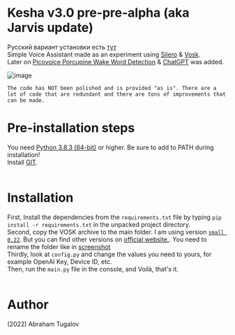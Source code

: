 # Kesha v3.0 pre-pre-alpha (aka Jarvis update)

Русский вариант установки есть [тут](https://github.com/Priler/jarvis/blob/master/README_RU.md)<br>
Simple Voice Assistant made as an experiment using [Silero](https://github.com/snakers4/silero-models) & [Vosk](https://pypi.org/project/vosk/).
<br>Later on [Picovoice Porcupine Wake Word Detection](https://picovoice.ai/platform/porcupine/) & [ChatGPT](https://chat.openai.com/) was added.

![image](https://i.pinimg.com/originals/63/e9/b7/63e9b72b983793f64bffc07fd14a0e62.jpg)

`The code has NOT been polished and is provided "as is". There are a lot of code that are redundant and there are tons of improvements that can be made.`

# Pre-installation steps
You need [Python 3.8.3 (64-bit)](https://www.python.org/ftp/python/3.8.3/python-3.8.3-amd64.exe) or higher. Be sure to add to PATH during installation!<br>
Install [GIT](https://git-scm.com/download/). <br><br>

# Installation
First, Install the dependencies from the `requirements.txt` file by typing `pip install -r requirements.txt` in the unpacked project directory.<br>
Second, copy the VOSK archive to the main folder. I am using version [`small 0.22`](https://alphacephei.com/vosk/models/vosk-model-small-en-0.22.zip). But you can find other versions on [official website.](https://alphacephei.com/vosk/models). You need to rename the folder like in [screenshot](https://i.imgur.com/N3bu2lC.png)<br>
Thirdly, look at `config.py` and change the values you need to yours, for example OpenAI Key, Device ID, etc.<br>
Then, run the `main.py` file in the console, and Voilà, that's it.<br><br>

# Author
(2022) Abraham Tugalov
